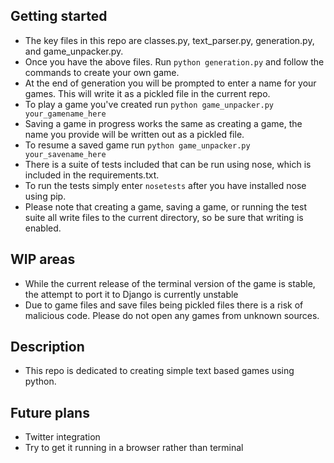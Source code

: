 ## Getting started

* The key files in this repo are classes.py, text_parser.py, generation.py, and game_unpacker.py.
* Once you have the above files.  Run `python generation.py` and follow the commands to create your own game.
* At the end of generation you will be prompted to enter a name for your games.  This will write it as a pickled file in the current repo.
* To play a game you've created run `python game_unpacker.py your_gamename_here` 
* Saving a game in progress works the same as creating a game, the name you provide will be written out as a pickled file.  
* To resume a saved game run `python game_unpacker.py your_savename_here`
* There is a suite of tests included that can be run using nose, which is included in the requirements.txt. 
* To run the tests simply enter `nosetests` after you have installed nose using pip.
* Please note that creating a game, saving a game, or running the test suite all write files to the current directory, so be sure that writing is enabled.

## WIP areas
* While the current release of the terminal version of the game is stable, the attempt to port it to Django is currently unstable
* Due to game files and save files being pickled files there is a risk of malicious code.  Please do not open any games from unknown sources.

## Description

* This repo is dedicated to creating simple text based games using python. 


## Future plans
* Twitter integration
* Try to get it running in a browser rather than terminal

